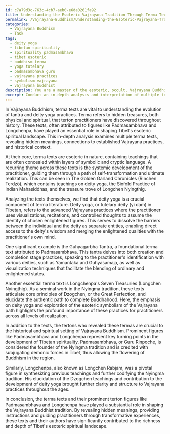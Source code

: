 ```yaml
---
id: c7a79d3c-763c-4cb7-aeb0-e6da0261fa92
title: Understanding the Esoteric Vajrayana Tradition Through Terma Texts
permalink: /Vajrayana-Buddhism/Understanding-the-Esoteric-Vajrayana-Tradition-Through-Terma-Texts/
categories:
  - Vajrayana Buddhism
  - Task
tags:
  - deity yoga
  - tibetan spirituality
  - spirituality padmasambhava
  - tibet esoteric
  - buddhism terma
  - yoga tutelary
  - padmasambhava guru
  - vajrayana practices
  - symbolism vajrayana
  - vajrayana buddhist
description: You are a master of the esoteric, occult, Vajrayana Buddhism, you complete tasks to the absolute best of your ability, no matter if you think you were not trained to do the task specifically, you will attempt to do it anyways, since you have performed the tasks you are given with great mastery, accuracy, and deep understanding of what is requested. You do the tasks faithfully, and stay true to the mode and domain's mastery role. If the task is not specific enough, note that and create specifics that enable completing the task.
excerpt: Conduct an in-depth analysis and interpretation of multiple terma texts within the Vajrayana Buddhist tradition, focusing on the discovery of hidden meaning, evaluating their connection to established Vajrayana practices, and exploring their role in the development of tantra and deity yoga. Additionally, examine the historical context of prominent terton figures such as Padmasambhava and Longchenpa, and shed light on the significance of their contributions to Tibet's esoteric spiritual landscape.
---
```

In Vajrayana Buddhism, terma texts are vital to understanding the evolution of tantra and deity yoga practices. Terma refers to hidden treasures, both physical and spiritual, that terton practitioners have discovered throughout history. These texts, often attributed to figures like Padmasambhava and Longchenpa, have played an essential role in shaping Tibet's esoteric spiritual landscape. This in-depth analysis examines multiple terma texts, revealing hidden meanings, connections to established Vajrayana practices, and historical context.

At their core, terma texts are esoteric in nature, containing teachings that are often concealed within layers of symbolic and cryptic language. A recurring theme across these texts is the systemic development of the practitioner, guiding them through a path of self-transformation and ultimate realization. This can be seen in The Golden Garland Chronicles (Rinchen Terdzö), which contains teachings on deity yoga, the Sixfold Practice of Indian Mahasiddhas, and the treasure trove of Longchen Nyingthig.

Analyzing the texts themselves, we find that deity yoga is a crucial component of terma literature. Deity yoga, or tutelary deity (yi dam) in Tibetan, refers to the advanced Vajrayana practices where the practitioner uses visualizations, recitations, and controlled thoughts to assume the identity of chosen enlightened figures. This serves to dissolve the barriers between the individual and the deity as separate entities, enabling direct access to the deity's wisdom and merging the enlightened qualities with the practitioner's own mind.

One significant example is the Guhyagarbha Tantra, a foundational terma text attributed to Padmasambhava. This tantra delves into both creation and completion stage practices, speaking to the practitioner's identification with various deities, such as Yamantaka and Guhyasamaja, as well as visualization techniques that facilitate the blending of ordinary and enlightened states.

Another essential terma text is Longchenpa's Seven Treasuries (Longchen Nyingthig). As a seminal work in the Nyingma tradition, these texts articulate core principles of Dzogchen, or the Great Perfection, and elucidate the authentic path to complete Buddhahood. Here, the emphasis on deity yoga and exploration of the esoteric symbolism of the Vajrayana path highlights the profound importance of these practices for practitioners across all levels of realization.

In addition to the texts, the tertons who revealed these termas are crucial to the historical and spiritual setting of Vajrayana Buddhism. Prominent figures like Padmasambhava and Longchenpa represent key turning points in the development of Tibetan spirituality. Padmasambhava, or Guru Rinpoche, is considered the founder of the Nyingma tradition and is credited with subjugating demonic forces in Tibet, thus allowing the flowering of Buddhism in the region.

Similarly, Longchenpa, also known as Longchen Rabjam, was a pivotal figure in synthesizing previous teachings and further codifying the Nyingma tradition. His elucidation of the Dzogchen teachings and contribution to the development of deity yoga brought further clarity and structure to Vajrayana practices throughout the ages.

In conclusion, the terma texts and their prominent terton figures like Padmasambhava and Longchenpa have played a substantial role in shaping the Vajrayana Buddhist tradition. By revealing hidden meanings, providing instructions and guiding practitioners through transformative experiences, these texts and their authors have significantly contributed to the richness and depth of Tibet's esoteric spiritual landscape.
